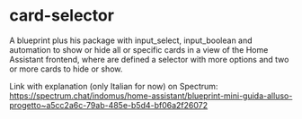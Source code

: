 # card-selector
A blueprint plus his package with input_select, input_boolean and automation to show or hide all or specific cards in a view of the Home Assistant frontend, where are defined a selector with more options and two or more cards to hide or show.

Link with explanation (only Italian for now) on Spectrum:
https://spectrum.chat/indomus/home-assistant/blueprint-mini-guida-alluso-progetto~a5cc2a6c-79ab-485e-b5d4-bf06a2f26072
